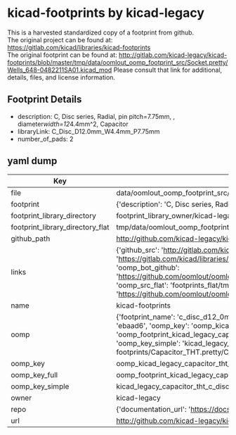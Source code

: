 # kicad-footprints by kicad-legacy  
This is a harvested standardized copy of a footprint from github.  
The original project can be found at:  
https://gitlab.com/kicad/libraries/kicad-footprints  
The original footprint can be found at:
http://gitlab.com/kicad-legacy/kicad-footprints/blob/master/tmp/data/oomlout_oomp_footprint_src/Socket.pretty/Wells_648-0482211SA01.kicad_mod
Please consult that link for additional, details, files, and license information.  
## Footprint Details
* description: C, Disc series, Radial, pin pitch=7.75mm, , diameter*width=12*4.4mm^2, Capacitor  
* libraryLink: C_Disc_D12.0mm_W4.4mm_P7.75mm  
* number_of_pads: 2  
## yaml dump  
| Key | Value |  
| --- | --- |  
| file | data/oomlout_oomp_footprint_src/kicad-footprints/Capacitor_THT.pretty/C_Disc_D12.0mm_W4.4mm_P7.75mm.kicad_mod |  
| footprint | {'description': 'C, Disc series, Radial, pin pitch=7.75mm, , diameter*width=12*4.4mm^2, Capacitor', 'libraryLink': 'C_Disc_D12.0mm_W4.4mm_P7.75mm', 'number_of_pads': 2} |  
| footprint_library_directory | footprint_library_owner/kicad-legacy_kicad-footprints |  
| footprint_library_directory_flat | tmp/data/oomlout_oomp_footprint_src/footprints_flat/kicad_legacy_capacitor_tht_c_disc_d12_0mm_w4_4mm_p7_75mm/working |  
| github_path | http://github.com/kicad-legacy/kicad-footprints/blob/master/tmp/data/oomlout_oomp_footprint_src/Capacitor_THT.pretty/C_Disc_D12.0mm_W4.4mm_P7.75mm.kicad_mod |  
| links | {'github_src': 'http://gitlab.com/kicad-legacy/kicad-footprints/blob/master/tmp/data/oomlout_oomp_footprint_src/Socket.pretty/Wells_648-0482211SA01.kicad_mod', 'github_src_repo': 'https://gitlab.com/kicad/libraries/kicad-footprints', 'oomp_bot': 'tmp/data/oomlout_oomp_footprint_src/footprints/kicad_legacy_capacitor_tht_c_disc_d12_0mm_w4_4mm_p7_75mm/working', 'oomp_bot_github': 'https://github.com/oomlout/oomlout_oomp_footprint_bot/tree/main/tmp/data/oomlout_oomp_footprint_src/footprints/kicad_legacy_capacitor_tht_c_disc_d12_0mm_w4_4mm_p7_75mm/working', 'oomp_src_flat': 'footprints_flat/tmp/data/oomlout_oomp_footprint_src/footprints_flat/kicad_legacy_capacitor_tht_c_disc_d12_0mm_w4_4mm_p7_75mm/working', 'oomp_src_flat_github': 'https://github.com/oomlout/oomlout_oomp_footprint_src/tree/main/tmp/data/oomlout_oomp_footprint_src/footprints_flat/kicad_legacy_capacitor_tht_c_disc_d12_0mm_w4_4mm_p7_75mm/working'} |  
| name | kicad-footprints |  
| oomp | {'footprint_name': 'c_disc_d12_0mm_w4_4mm_p7_75mm', 'library_name': 'capacitor_tht', 'md5': 'ebaad67f8d5ad4ecc9e52e274e865361', 'md5_10': 'ebaad67f8d', 'md5_5': 'ebaad', 'md5_6': 'ebaad6', 'oomp_key': 'oomp_kicad_legacy_capacitor_tht_c_disc_d12_0mm_w4_4mm_p7_75mm', 'oomp_key_extra': 'oomp_footprint_kicad_legacy_capacitor_tht_c_disc_d12_0mm_w4_4mm_p7_75mm', 'oomp_key_full': 'oomp_footprint_kicad_legacy_capacitor_tht_c_disc_d12_0mm_w4_4mm_p7_75mm_ebaad6', 'oomp_key_simple': 'kicad_legacy_capacitor_tht_c_disc_d12_0mm_w4_4mm_p7_75mm', 'original_filename': 'data/oomlout_oomp_footprint_src/kicad-footprints/Capacitor_THT.pretty/C_Disc_D12.0mm_W4.4mm_P7.75mm.kicad_mod', 'owner_name': 'kicad_legacy'} |  
| oomp_key | oomp_kicad_legacy_capacitor_tht_c_disc_d12_0mm_w4_4mm_p7_75mm |  
| oomp_key_full | oomp_footprint_kicad_legacy_capacitor_tht_c_disc_d12_0mm_w4_4mm_p7_75mm |  
| oomp_key_simple | kicad_legacy_capacitor_tht_c_disc_d12_0mm_w4_4mm_p7_75mm |  
| owner | kicad-legacy |  
| repo | {'documentation_url': 'https://docs.github.com/rest/repos/repos#get-a-repository', 'message': 'Not Found'} |  
| url | http://github.com/kicad-legacy/kicad-footprints |  

